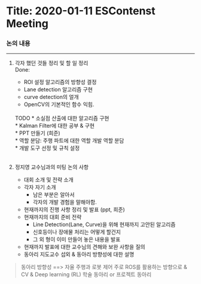 # Title: 2020-01-11 ESContenst Meeting

### 논의 내용
-------------------------------------------------------------------  
1. 각자 했던 것들 정리 및 할 일 정리  
    Done:  
    * ROI 설정 알고리즘의 방향성 결정  
    * Lane detection 알고리즘 구현  
    * curve detection의 얼개  
    * OpenCV의 기본적인 함수 익힘.
    <br>
    TODO    
    * 소실점 산출에 대한 알고리즘 구현    <br>
    * Kalman Filter에 대한 공부 & 구현    <br>
    * PPT 만들기 (희준)    <br>
    * 역할 분담: 주행 파트에 대한 역할 개발 역할 분담    <br>
    * 개발 도구 선정 및 규칙 설정  <br>
    <br>

2. 정지영 교수님과의 미팅 논의 사항  
    * 대회 소개 및 전략 소개  
    * 각자 자기 소개  
        * 남은 부분은 알아서  
        * 각자의 개발 경험을 말해야함.  
    * 현재까지의 진행 사항 정리 및 발표 (ppt, 희준)  
    * 현재까지의 대회 준비 전략  
        * Line Detection(Lane, Curve)을 위해 현재까지 고안된 알고리즘  
        * 신호등이나 장애물 처리는 어떻게 할건지  
        * 그 외 형이 이미 만들어 놓은 내용을 발표  
    * 현재까지 발표에 대한 교수님의 견해와 보완 사항을 질의
    * 동아리 지도교수 섭외 & 동아리 방향성에 대한 설명

> 동아리 방향성 ==> 자율 주행과 로봇 제어
> 주로 ROS를 활용하는 방향으로 & CV & Deep learning (RL)
> 학술 동아리 or 프로젝트 동아리